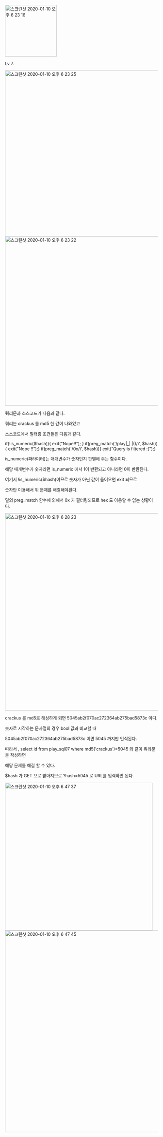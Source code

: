 <img width="170" alt="스크린샷 2020-01-10 오후 6 23 16" src="https://user-images.githubusercontent.com/54495632/72141497-5462cb00-33d6-11ea-9774-4304aa21db4a.png">

Lv 7.

<img width="546" alt="스크린샷 2020-01-10 오후 6 23 25" src="https://user-images.githubusercontent.com/54495632/72141513-5a58ac00-33d6-11ea-9ba2-b3551d9f16ec.png">

<img width="558" alt="스크린샷 2020-01-10 오후 6 23 22" src="https://user-images.githubusercontent.com/54495632/72141521-5c226f80-33d6-11ea-8799-fed663d1ab61.png">

쿼리문과 소스코드가 다음과 같다.

쿼리는 crackus 를 md5 한 값이 나와있고 

소스코드에서 필터링 조건들은 다음과 같다.

if(!is_numeric($hash)){ exit("Nope!!"); }
  if(preg_match('/play|_|\.|\(\)/i', $hash)){ exit("Nope !!");}
  if(preg_match('/0x/i', $hash)){ exit("Query is filtered :(");}

is_numeric(파라미터)는 매개변수가 숫자인지 판별에 주는 함수이다.

해당 매개변수가 숫자라면 is_numeric 에서 1이 반환되고 아니라면 0이 반환된다.

여기서 !is_numeric($hash)이므로 숫자가 아닌 값이 들어오면 exit 되므로

숫자만 이용해서 위 문제를 해결해야된다.

밑의 preg_match 함수에 의해서 0x 가 필터링되므로 hex 도 이용할 수 없는 상황이다.

<img width="649" alt="스크린샷 2020-01-10 오후 6 28 23" src="https://user-images.githubusercontent.com/54495632/72141911-0b5f4680-33d7-11ea-919d-98806c45bcb9.png">

crackus 를 md5로 해싱하게 되면 5045ab2f070ac272364ab275bad5873c 이다.

숫자로 시작하는 문자열의 경우 bool 값과 비교할 때

5045ab2f070ac272364ab275bad5873c 이면 5045 까지만 인식된다.

따라서 , select id from play_sql07 where md5('crackus')=5045 와 같이 쿼리문을 작성하면

해당 문제를 해결 할 수 있다.

$hash 가 GET 으로 받아지므로 ?hash=5045 로 URL를 입력하면 된다.

<img width="486" alt="스크린샷 2020-01-10 오후 6 47 37" src="https://user-images.githubusercontent.com/54495632/72143382-fa640480-33d9-11ea-9221-6031260ffb6a.png">

<img width="664" alt="스크린샷 2020-01-10 오후 6 47 45" src="https://user-images.githubusercontent.com/54495632/72143391-ff28b880-33d9-11ea-9797-5eb6e9dc61dc.png">